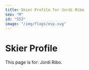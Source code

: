 ```yaml
---
title: Skier Profile for Jordi Ribo
sex: "M"
id: "552"
image: "/img/flags/esp.svg" 
---
```


# Skier Profile

This page is for: Jordi Ribo.
    